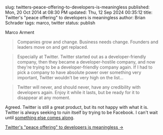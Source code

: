 slug: twitters-peace-offering-to-developers-is-meaningless
published: Mon, 20 Oct 2014 at 08:30 PM
updated: Thu, 12 Sep 2024 00:35:12 
title: Twitter's "peace offering" to developers is meaningless
author: Brian Schrader
tags: marco, twitter
status: publish

Marco Arment
> Companies grow and change. Business needs change. Founders and leaders move on and get replaced.

> Especially at Twitter. Twitter started out as a developer-friendly company, then they became a developer-hostile company, and now they're trying to be a developer-friendly company again. If I had to pick a company to have absolute power over something very important, Twitter wouldn't be very high on the list...

> Twitter will never, and should never, have any credibility with developers again. Enjoy it while it lasts, but be ready for it to disappear at any moment.

Agreed. Twitter is still a great product, but its not happy with what it is. Twitter is always seeking to ruin itself by trying to be Facebook. I can't wait until [something else comes along][1].

[1]: http://brianschrader.com/archive/the-open-microblog-standard/

[Twitter's "peace offering" to developers is meaningless &#8594;](http://www.marco.org/2014/10/20/wsj-twitter-peace-offering)